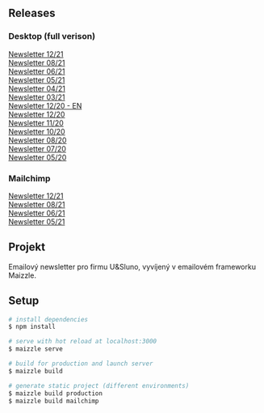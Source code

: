 ## Releases
### Desktop (full verison)
[Newsletter 12/21](https://studio-5-v-o-s.github.io/U-Sluno-newsletter/build_production/usluno-newsletter-12_21.html)<br>
[Newsletter 08/21](https://studio-5-v-o-s.github.io/U-Sluno-newsletter/build_production/usluno-newsletter-08_21.html)<br>
[Newsletter 06/21](https://studio-5-v-o-s.github.io/U-Sluno-newsletter/build_production/usluno-newsletter-06_21.html)<br>
[Newsletter 05/21](https://studio-5-v-o-s.github.io/U-Sluno-newsletter/build_production/usluno-newsletter-05_21.html)<br>
[Newsletter 04/21](https://studio-5-v-o-s.github.io/U-Sluno-newsletter/build_production/usluno-newsletter-04_21.html)<br>
[Newsletter 03/21](https://studio-5-v-o-s.github.io/U-Sluno-newsletter/build_production/usluno-newsletter-03_21.html)<br>
[Newsletter 12/20 - EN](https://studio-5-v-o-s.github.io/U-Sluno-newsletter/build_production/usluno-newsletter-12_EN.html)<br>
[Newsletter 12/20](https://studio-5-v-o-s.github.io/U-Sluno-newsletter/build_production/usluno-newsletter-12.html)<br>
[Newsletter 11/20](https://studio-5-v-o-s.github.io/U-Sluno-newsletter/build_production/usluno-newsletter-11.html)<br>
[Newsletter 10/20](https://studio-5-v-o-s.github.io/U-Sluno-newsletter/build_production/usluno-newsletter-10.html)<br>
[Newsletter 08/20](https://studio-5-v-o-s.github.io/U-Sluno-newsletter/build_production/usluno-newsletter-08.html)<br>
[Newsletter 07/20](https://studio-5-v-o-s.github.io/U-Sluno-newsletter/build_production/usluno-newsletter-07.html)<br>
[Newsletter 05/20](https://studio-5-v-o-s.github.io/U-Sluno-newsletter/build_production/usluno-newsletter-05.html)


### Mailchimp
[Newsletter 12/21](https://studio-5-v-o-s.github.io/U-Sluno-newsletter/build_mailchimp/usluno-newsletter-12_21.html)<br>
[Newsletter 08/21](https://studio-5-v-o-s.github.io/U-Sluno-newsletter/build_mailchimp/usluno-newsletter-08_21.html)<br>
[Newsletter 06/21](https://studio-5-v-o-s.github.io/U-Sluno-newsletter/build_mailchimp/usluno-newsletter-06_21.html)<br>
[Newsletter 05/21](https://studio-5-v-o-s.github.io/U-Sluno-newsletter/build_mailchimp/usluno-newsletter-05_21.html)<br>

## Projekt

Emailový newsletter pro firmu U&Sluno, vyvíjený v emailovém frameworku Maizzle.

## Setup
```bash
# install dependencies
$ npm install

# serve with hot reload at localhost:3000
$ maizzle serve

# build for production and launch server
$ maizzle build

# generate static project (different environments)
$ maizzle build production
$ maizzle build mailchimp
```
